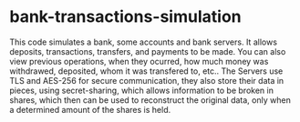 # bank-transactions-simulation
This code simulates a bank, some accounts and bank servers. It allows deposits, transactions, transfers, and payments to be made. You can also view previous operations, when they ocurred, how much money was withdrawed, deposited, whom it was transfered to, etc..
The Servers use TLS and AES-256 for secure communication, they also store their data in pieces, using secret-sharing, which allows information to be broken in shares, which then can be used to reconstruct the original data, only when a determined amount of the shares is held.
